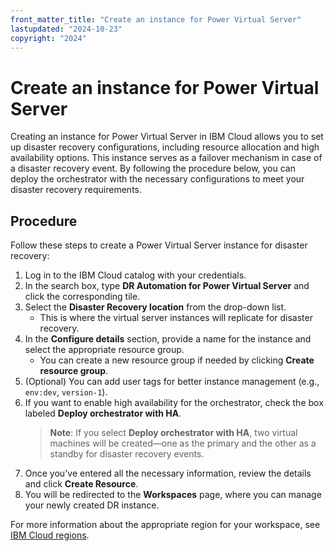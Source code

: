 ```yaml
---
front_matter_title: "Create an instance for Power Virtual Server"
lastupdated: "2024-10-23"
copyright: "2024"
---
```


# Create an instance for Power Virtual Server

Creating an instance for Power Virtual Server in IBM Cloud allows you to set up disaster recovery configurations, including resource allocation and high availability options. This instance serves as a failover mechanism in case of a disaster recovery event. By following the procedure below, you can deploy the orchestrator with the necessary configurations to meet your disaster recovery requirements.

## Procedure

Follow these steps to create a Power Virtual Server instance for disaster recovery:

1. Log in to the IBM Cloud catalog with your credentials.
2. In the search box, type **DR Automation for Power Virtual Server** and click the corresponding tile.
3. Select the **Disaster Recovery location** from the drop-down list.
   - This is where the virtual server instances will replicate for disaster recovery.
4. In the **Configure details** section, provide a name for the instance and select the appropriate resource group.
   - You can create a new resource group if needed by clicking **Create resource group**.
5. (Optional) You can add user tags for better instance management (e.g., `env:dev`, `version-1`).
6. If you want to enable high availability for the orchestrator, check the box labeled **Deploy orchestrator with HA**.
   > **Note**: If you select **Deploy orchestrator with HA**, two virtual machines will be created—one as the primary and the other as a standby for disaster recovery events.
7. Once you've entered all the necessary information, review the details and click **Create Resource**.
8. You will be redirected to the **Workspaces** page, where you can manage your newly created DR instance.

For more information about the appropriate region for your workspace, see [IBM Cloud regions](https://cloud.ibm.com/docs/overview?topic=overview-locations).
